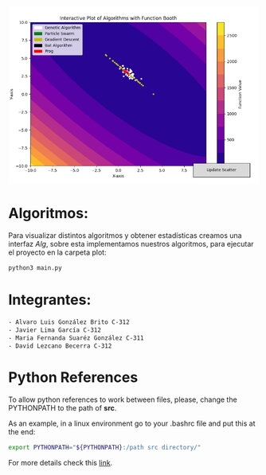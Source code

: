 ![](./p.png)

# Algoritmos:

Para visualizar distintos algoritmos y obtener estadísticas creamos una interfaz *Alg*, sobre esta implementamos nuestros algoritmos, para ejecutar el proyecto en la carpeta plot: 

```bash
python3 main.py
```

# Integrantes:
    - Alvaro Luis González Brito C-312
    - Javier Lima García C-312
    - Maria Fernanda Suaréz González C-311
    - David Lezcano Becerra C-312

# Python References

To allow python references to work between files, please, change the PYTHONPATH to the path of **src**.

As an example, in a linux environment go to your .bashrc file and put this at the end:

```bash
export PYTHONPATH="${PYTHONPATH}:/path src directory/"
```

For more details check this [link](https://www.geeksforgeeks.org/python-import-module-from-different-directory/).
